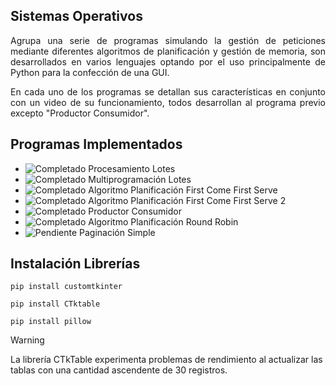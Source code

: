 ## **Sistemas Operativos**

<p align="justify">
    Agrupa una serie de programas simulando la gestión de peticiones mediante diferentes algoritmos de planificación y gestión de memoria, son desarrollados en varios lenguajes optando por el uso principalmente de Python para la confección de una GUI.
</p>

<p align="justify">
    En cada uno de los programas se detallan sus características en conjunto con un video de su funcionamiento, todos desarrollan al programa previo excepto "Productor Consumidor".
</p>

## Programas Implementados

- ![Completado](https://img.shields.io/badge/Completado-%231565C0?style=flat-square) Procesamiento Lotes
- ![Completado](https://img.shields.io/badge/Completado-%231565C0?style=flat-square) Multiprogramación Lotes
- ![Completado](https://img.shields.io/badge/Completado-%231565C0?style=flat-square) Algoritmo Planificación First Come First Serve
- ![Completado](https://img.shields.io/badge/Completado-%231565C0?style=flat-square) Algoritmo Planificación First Come First Serve 2
- ![Completado](https://img.shields.io/badge/Completado-%231565C0?style=flat-square) Productor Consumidor
- ![Completado](https://img.shields.io/badge/Completado-%231565C0?style=flat-square) Algoritmo Planificación Round Robin
- ![Pendiente](https://img.shields.io/badge/Pendiente-lightgrey?style=flat-square) Paginación Simple

## **Instalación Librerías**

```
pip install customtkinter

pip install CTktable

pip install pillow
```

> [!WARNING]
> La librería CTkTable experimenta problemas de rendimiento al actualizar las tablas con una cantidad ascendente de 30 registros.
